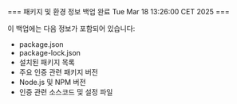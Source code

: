 
=== 패키지 및 환경 정보 백업 완료 Tue Mar 18 13:26:00 CET 2025 ===

이 백업에는 다음 정보가 포함되어 있습니다:
- package.json
- package-lock.json
- 설치된 패키지 목록
- 주요 인증 관련 패키지 버전
- Node.js 및 NPM 버전
- 인증 관련 소스코드 및 설정 파일
